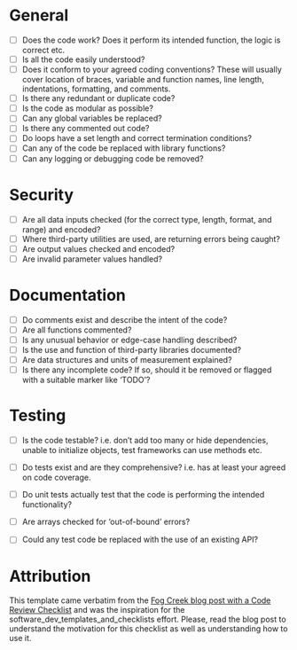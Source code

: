# General


- [ ] Does the code work? Does it perform its intended function, the logic is
correct etc.
- [ ] Is all the code easily understood?
- [ ] Does it conform to your agreed coding conventions? These will usually
cover location of braces, variable and function names, line length,
indentations, formatting, and comments.
- [ ] Is there any redundant or duplicate code?
- [ ] Is the code as modular as possible?
- [ ] Can any global variables be replaced?
- [ ] Is there any commented out code?
- [ ] Do loops have a set length and correct termination conditions?
- [ ] Can any of the code be replaced with library functions?
- [ ] Can any logging or debugging code be removed?

# Security

- [ ] Are all data inputs checked (for the correct type, length, format,
  and range) and encoded?
- [ ] Where third-party utilities are used, are returning errors being
  caught?
- [ ]  Are output values checked and encoded?
- [ ]  Are invalid parameter values handled?

# Documentation

- [ ] Do comments exist and describe the intent of the code?
- [ ] Are all functions commented?
- [ ] Is any unusual behavior or edge-case handling described?
- [ ] Is the use and function of third-party libraries documented?
- [ ] Are data structures and units of measurement explained?
- [ ] Is there any incomplete code? If so, should it be removed or flagged
  with a suitable marker like ‘TODO’?

# Testing

- [ ] Is the code testable? i.e. don’t add too many or hide
  dependencies, unable to initialize objects, test frameworks can use
  methods etc.
- [ ] Do tests exist and are they comprehensive? i.e. has at least your
  agreed on code coverage.
- [ ] Do unit tests actually test that the code is performing the intended
  functionality?
- [ ] Are arrays checked for ‘out-of-bound’ errors?
- [ ] Could any test code be replaced with the use of an existing API?


# Attribution

This template came verbatim from the [Fog Creek blog post with a Code Review
Checklist](http://blog.fogcreek.com/increase-defect-detection-with-our-code-review-checklist-example/)
and was the inspiration for the software_dev_templates_and_checklists
effort.  Please, read the blog post to understand the motivation for
this checklist as well as understanding how to use it.

